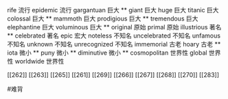 




rife 流行
epidemic 流行
gargantuan 巨大 **
giant 巨大
huge 巨大
titanic 巨大
colossal 巨大 **
mammoth 巨大
prodigious 巨大 **
tremendous 巨大
elephantine 巨大
voluminous 巨大 **
original 原始
primal 原始
illustrious 著名 **
celebrated 著名
epic 宏大
noteless 不知名
uncelebrated 不知名
unfamous 不知名
unknown 不知名
unrecognized 不知名
immemorial 古老
hoary 古老 **
iota 微小 **
puny 微小 **
diminutive 微小 **
cosmopolitan 世界性
global 世界性
worldwide 世界性

[[262]]
[[263]]
[[265]]
[[261]]
[[269]]
[[266]]
[[267]]
[[268]]
[[270]]
[[283]]

#难背 